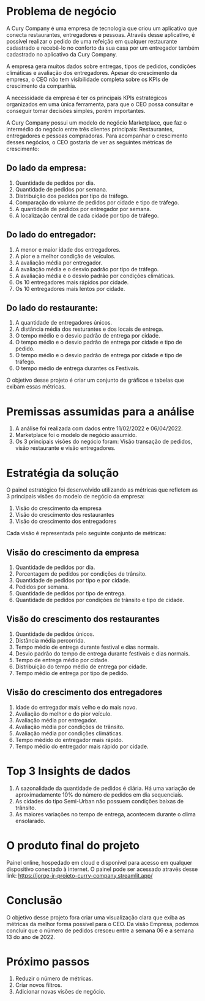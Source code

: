 # Problema de negócio

A Cury Company é uma empresa de tecnologia que criou um aplicativo que conecta restaurantes, entregadores e pessoas. Através desse aplicativo, é possível realizar o pedido de uma refeição em qualquer restaurante cadastrado e recebê-lo no conforto da sua casa por um entregador também cadastrado no aplicativo da Cury Company. 

A empresa gera muitos dados sobre entregas, tipos de pedidos, condições climáticas e avaliação dos entregadores. Apesar do crescimento da empresa, o CEO não tem visibilidade completa sobre os KPIs de crescimento da companhia.

A necessidade da empresa é ter os principais KPIs estratégicos organizados em uma única ferramenta, para que o CEO possa consultar e conseguir tomar decisões simples, porém importantes.

A Cury Company possui um modelo de negócio Marketplace, que faz o intermédio do negócio entre três clientes principais: Restaurantes, entregadores e pessoas compradoras. Para acompanhar o crescimento desses negócios, o CEO gostaria de ver as seguintes métricas de crescimento:

## Do lado da empresa:

  1. Quantidade de pedidos por dia.
  2. Quantidade de pedidos por semana.
  3. Distribuição dos pedidos por tipo de tráfego.
  4. Comparação do volume de pedidos por cidade e tipo de tráfego.
  5. A quantidade de pedidos por entregador por semana.
  6. A localização central de cada cidade por tipo de tráfego.

## Do lado do entregador:

  1. A menor e maior idade dos entregadores.
  2. A pior e a melhor condição de veículos.
  3. A avaliação média por entregador.
  4. A avaliação média e o desvio padrão por tipo de tráfego.
  5. A avaliação média e o desvio padrão por condições climáticas.
  6. Os 10 entregadores mais rápidos por cidade.
  7. Os 10 entregadores mais lentos por cidade.

## Do lado do restaurante:

  1. A quantidade de entregadores únicos.
  2. A distância média dos resturantes e dos locais de entrega.
  3. O tempo médio e o desvio padrão de entrega por cidade.
  4. O tempo médio e o desvio padrão de entrega por cidade e tipo de pedido.
  5. O tempo médio e o desvio padrão de entrega por cidade e tipo de tráfego.
  6. O tempo médio de entrega durantes os Festivais.

O objetivo desse projeto é criar um conjunto de gráficos e tabelas que exibam essas métricas.

# Premissas assumidas para a análise
   
  1. A análise foi realizada com dados entre 11/02/2022 e 06/04/2022.
  2. Marketplace foi o modelo de negócio assumido.
  3. Os 3 principais visões do negócio foram: Visão transação de pedidos, visão restaurante e visão entregadores.

# Estratégia da solução
   
O painel estratégico foi desenvolvido utilizando as métricas que refletem as 3 principais visões do modelo de negócio da empresa:
  1. Visão do crescimento da empresa
  2. Visão do crescimento dos restaurantes
  3. Visão do crescimento dos entregadores
   
Cada visão é representada pelo seguinte conjunto de métricas:

## Visão do crescimento da empresa
   1. Quantidade de pedidos por dia.
   2. Porcentagem de pedidos por condições de trânsito.
   3. Quantidade de pedidos por tipo e por cidade.
   4. Pedidos por semana.
   5. Quantidade de pedidos por tipo de entrega.
   6. Quantidade de pedidos por condições de trânsito e tipo de cidade.

## Visão do crescimento dos restaurantes
   1. Quantidade de pedidos únicos.
   2. Distância média percorrida.
   3. Tempo médio de entrega durante festival e dias normais.
   4. Desvio padrão do tempo de entrega durante festivais e dias normais.
   5. Tempo de entrega médio por cidade.
   6. Distribuição do tempo médio de entrega por cidade.
   7. Tempo médio de entrega por tipo de pedido.

## Visão do crescimento dos entregadores
   1. Idade do entregador mais velho e do mais novo.
   2. Avaliação do melhor e do pior veículo.
   3. Avaliação média por entregador.
   4. Avaliação média por condições de trânsito.
   5. Avaliação média por condições climáticas.
   6. Tempo médido do entregador mais rápido.
   7. Tempo médio do entregador mais rápido por cidade.

# Top 3 Insights de dados
  1. A sazonalidade da quantidade de pedidos é diária. Há uma variação de aproximadamente 10% do número de pedidos em dia sequenciais.
  2. As cidades do tipo Semi-Urban não possuem condições baixas de trânsito.
  3. As maiores variações no tempo de entrega, acontecem durante o clima ensolarado.

# O produto final do projeto
Painel online, hospedado em cloud e disponível para acesso em qualquer dispositivo conectado à internet.
O painel pode ser acessado através desse link: https://jorge-jr-projeto-curry-company.streamlit.app/

# Conclusão
O objetivo desse projeto fora criar uma visualização clara que exiba as métricas da melhor forma possível para o CEO.
Da visão Empresa, podemos concluir que o número de pedidos cresceu entre a semana 06 e a semana 13 do ano de 2022.

# Próximo passos
  1. Reduzir o número de métricas.
  2. Criar novos filtros.
  3. Adicionar novas visões de negócio.

